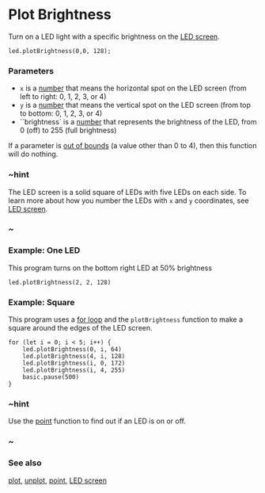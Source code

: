 # Plot Brightness

Turn on a LED light with a specific brightness on the [LED screen](/device/screen).

```sig
led.plotBrightness(0,0, 128);
```

### Parameters

* ``x`` is a [number](/types/number) that means the
  horizontal spot on the LED screen (from left to right: 0, 1, 2, 3,
  or 4)
* ``y`` is a [number](/types/number) that means the vertical
  spot on the LED screen (from top to bottom: 0, 1, 2, 3, or 4)
* ``brightness` is a [number](/types/number) that represents the brightness of the LED, from 0 (off) to 255 (full brightness)

If a parameter is [out of bounds](/makecode-blockeditor/reference/out-of-bounds) (a value
other than 0 to 4), then this function will do nothing.

### ~hint

The LED screen is a solid square of LEDs with five LEDs on each side.
To learn more about how you number the LEDs with ``x`` and ``y``
coordinates, see [LED screen](/device/screen).

### ~

### Example: One LED

This program turns on the bottom right LED at 50% brightness

```blocks
led.plotBrightness(2, 2, 128)
```


### Example: Square

This program uses a [for loop](/blocks/loops/for)
and the `plotBrightness` function
to make a square around the edges of the LED screen.

```blocks
for (let i = 0; i < 5; i++) {
    led.plotBrightness(0, i, 64)
    led.plotBrightness(4, i, 128)
    led.plotBrightness(i, 0, 172)
    led.plotBrightness(i, 4, 255)
    basic.pause(500)
}
```

### ~hint

Use the [point](/makecode-blockeditor/reference/led/point) function to find out if an LED is
on or off.

### ~

### See also

[plot](/makecode-blockeditor/reference/led/plot), [unplot](/makecode-blockeditor/reference/led/unplot), [point](/makecode-blockeditor/reference/led/point), [LED screen](/device/screen)
